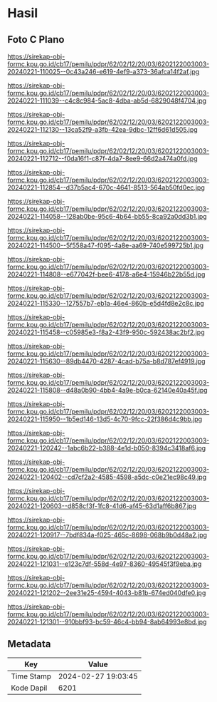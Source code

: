 # Hasil

## Foto C Plano

https://sirekap-obj-formc.kpu.go.id/cb17/pemilu/pdpr/62/02/12/20/03/6202122003003-20240221-110025--0c43a246-e619-4ef9-a373-36afca14f2af.jpg

https://sirekap-obj-formc.kpu.go.id/cb17/pemilu/pdpr/62/02/12/20/03/6202122003003-20240221-111039--c4c8c984-5ac8-4dba-ab5d-6829048f4704.jpg

https://sirekap-obj-formc.kpu.go.id/cb17/pemilu/pdpr/62/02/12/20/03/6202122003003-20240221-112130--13ca52f9-a3fb-42ea-9dbc-12ff6d61d505.jpg

https://sirekap-obj-formc.kpu.go.id/cb17/pemilu/pdpr/62/02/12/20/03/6202122003003-20240221-112712--f0da16f1-c87f-4da7-8ee9-66d2a474a0fd.jpg

https://sirekap-obj-formc.kpu.go.id/cb17/pemilu/pdpr/62/02/12/20/03/6202122003003-20240221-112854--d37b5ac4-670c-4641-8513-564ab50fd0ec.jpg

https://sirekap-obj-formc.kpu.go.id/cb17/pemilu/pdpr/62/02/12/20/03/6202122003003-20240221-114058--128ab0be-95c6-4b64-bb55-8ca92a0dd3b1.jpg

https://sirekap-obj-formc.kpu.go.id/cb17/pemilu/pdpr/62/02/12/20/03/6202122003003-20240221-114500--5f558a47-f095-4a8e-aa69-740e599725b1.jpg

https://sirekap-obj-formc.kpu.go.id/cb17/pemilu/pdpr/62/02/12/20/03/6202122003003-20240221-114808--e677042f-bee6-4178-a6e4-15946b22b55d.jpg

https://sirekap-obj-formc.kpu.go.id/cb17/pemilu/pdpr/62/02/12/20/03/6202122003003-20240221-115330--127557b7-eb1a-46e4-860b-e5d4fd8e2c8c.jpg

https://sirekap-obj-formc.kpu.go.id/cb17/pemilu/pdpr/62/02/12/20/03/6202122003003-20240221-115458--c05985e3-f8a2-43f9-950c-592438ac2bf2.jpg

https://sirekap-obj-formc.kpu.go.id/cb17/pemilu/pdpr/62/02/12/20/03/6202122003003-20240221-115630--89db4470-4287-4cad-b75a-b8d787ef4919.jpg

https://sirekap-obj-formc.kpu.go.id/cb17/pemilu/pdpr/62/02/12/20/03/6202122003003-20240221-115808--d48a0b90-4bb4-4a9e-b0ca-62140e40a45f.jpg

https://sirekap-obj-formc.kpu.go.id/cb17/pemilu/pdpr/62/02/12/20/03/6202122003003-20240221-115950--1b5ed146-13d5-4c70-9fcc-22f386d4c9bb.jpg

https://sirekap-obj-formc.kpu.go.id/cb17/pemilu/pdpr/62/02/12/20/03/6202122003003-20240221-120242--1abc6b22-b388-4e1d-b050-8394c3418af6.jpg

https://sirekap-obj-formc.kpu.go.id/cb17/pemilu/pdpr/62/02/12/20/03/6202122003003-20240221-120402--cd7cf2a2-4585-4598-a5dc-c0e21ec98c49.jpg

https://sirekap-obj-formc.kpu.go.id/cb17/pemilu/pdpr/62/02/12/20/03/6202122003003-20240221-120603--d858cf3f-1fc8-41d6-af45-63d1aff6b867.jpg

https://sirekap-obj-formc.kpu.go.id/cb17/pemilu/pdpr/62/02/12/20/03/6202122003003-20240221-120917--7bdf834a-f025-465c-8698-068b9b0d48a2.jpg

https://sirekap-obj-formc.kpu.go.id/cb17/pemilu/pdpr/62/02/12/20/03/6202122003003-20240221-121031--e123c7df-558d-4e97-8360-49545f3f9eba.jpg

https://sirekap-obj-formc.kpu.go.id/cb17/pemilu/pdpr/62/02/12/20/03/6202122003003-20240221-121202--2ee31e25-4594-4043-b81b-674ed040dfe0.jpg

https://sirekap-obj-formc.kpu.go.id/cb17/pemilu/pdpr/62/02/12/20/03/6202122003003-20240221-121301--910bbf93-bc59-46c4-bb94-8ab64993e8bd.jpg


## Metadata

| Key        | Value               |
| ---------- | ------------------- |
| Time Stamp | 2024-02-27 19:03:45 |
| Kode Dapil | 6201                |



